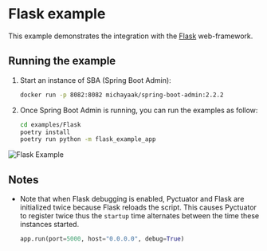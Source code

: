 # Flask example
This example demonstrates the integration with the [Flask](https://flask.palletsprojects.com/) web-framework.

## Running the example
1. Start an instance of SBA (Spring Boot Admin):
    ```sh
    docker run -p 8082:8082 michayaak/spring-boot-admin:2.2.2
    ```
2. Once Spring Boot Admin is running, you can run the examples as follow:
    ```sh
    cd examples/Flask
    poetry install
    poetry run python -m flask_example_app
    ``` 

![Flask Example](../images/Flask.png)

## Notes
* Note that when Flask debugging is enabled, Pyctuator and Flask are initialized twice because Flask reloads the script. This causes Pyctuator to register twice thus the `startup` time alternates between the time these instances started.
    ```Python
    app.run(port=5000, host="0.0.0.0", debug=True)
    ```
